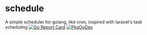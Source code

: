 # schedule
A simple scheduler for golang, like cron, inspired with laravel's task scheduling
[![Go Report Card](https://goreportcard.com/badge/github.com/iflamed/schedule)](https://goreportcard.com/report/github.com/iflamed/schedule) [![PkgGoDev](https://pkg.go.dev/badge/github.com/iflamed/schedule)](https://pkg.go.dev/github.com/iflamed/schedule)

